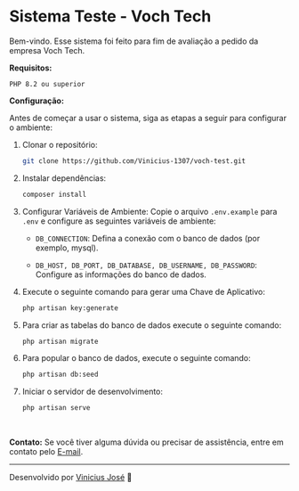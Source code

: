 <h1> Sistema Teste - Voch Tech </h1>

Bem-vindo. Esse sistema foi feito para fim de avaliação a pedido da empresa Voch Tech.

**Requisitos:**

```PHP 8.2 ou superior```

**Configuração:**

Antes de começar a usar o sistema, siga as etapas a seguir para configurar o ambiente:

1.	Clonar o repositório:

     ```bash
    git clone https://github.com/Vinicius-1307/voch-test.git
     ```

2.	Instalar dependências:	
    ```bash
    composer install
    ```

3.	Configurar Variáveis de Ambiente:
Copie o arquivo ```.env.example``` para ```.env``` e configure as seguintes variáveis de ambiente:

    - ```DB_CONNECTION```: Defina a conexão com o banco de dados (por exemplo, mysql).
  	
    - ```DB_HOST, DB_PORT, DB_DATABASE, DB_USERNAME, DB_PASSWORD```: Configure as informações do banco de dados.

5.	Execute o seguinte comando para gerar uma Chave de Aplicativo: </br>
       ```bash
    php artisan key:generate
       ```

6.	Para criar as tabelas do banco de dados execute o seguinte comando:

     ```bash
    php artisan migrate
       ```
      
8. Para popular o banco de dados, execute o seguinte comando:
   
      ```bash
    php artisan db:seed
      ```

10.	Iniciar o servidor de desenvolvimento:

     ```bash
    php artisan serve
       ```

<br>

**Contato:**
Se você tiver alguma dúvida ou precisar de assistência, entre em contato pelo [E-mail](viniciusjose9@outlook.com).

---

Desenvolvido por [Vinicius José](https://github.com/Vinicius-1307) 🚀


	
